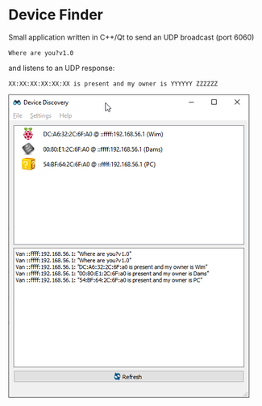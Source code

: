 # Device Finder

Small application written in C++/Qt to send an UDP broadcast (port 6060) 

	Where are you?v1.0
	
and listens to an UDP response:

	XX:XX:XX:XX:XX:XX is present and my owner is YYYYYY ZZZZZZ
	
![Screenshot](doc/img/screenshot.png)